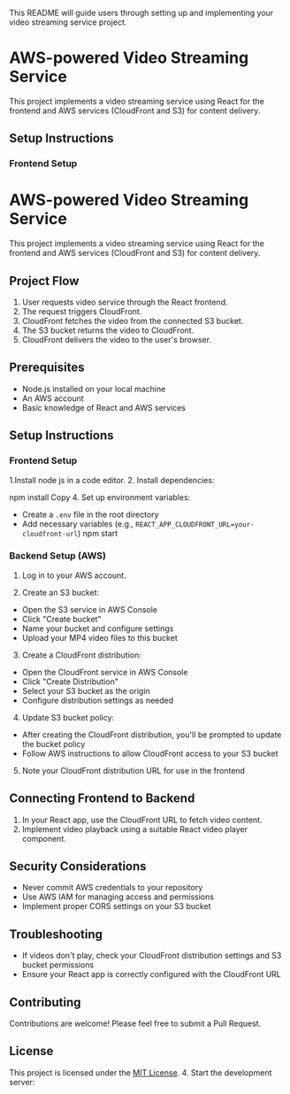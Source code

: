  This README will guide users through setting up and implementing your video streaming service project.
 # AWS-powered Video Streaming Service

This project implements a video streaming service using React for the frontend and AWS services (CloudFront and S3) for content delivery.


## Setup Instructions

### Frontend Setup

# AWS-powered Video Streaming Service

This project implements a video streaming service using React for the frontend and AWS services (CloudFront and S3) for content delivery.

## Project Flow

1. User requests video service through the React frontend.
2. The request triggers CloudFront.
3. CloudFront fetches the video from the connected S3 bucket.
4. The S3 bucket returns the video to CloudFront.
5. CloudFront delivers the video to the user's browser.

## Prerequisites

- Node.js installed on your local machine
- An AWS account
- Basic knowledge of React and AWS services

## Setup Instructions

### Frontend Setup
1.Install node js in a code editor.
2. Install dependencies:

npm install
Copy
4. Set up environment variables:
- Create a `.env` file in the root directory
- Add necessary variables (e.g., `REACT_APP_CLOUDFRONT_URL=your-cloudfront-url`)
npm start
### Backend Setup (AWS)

1. Log in to your AWS account.

2. Create an S3 bucket:
- Open the S3 service in AWS Console
- Click "Create bucket"
- Name your bucket and configure settings
- Upload your MP4 video files to this bucket

3. Create a CloudFront distribution:
- Open the CloudFront service in AWS Console
- Click "Create Distribution"
- Select your S3 bucket as the origin
- Configure distribution settings as needed

4. Update S3 bucket policy:
- After creating the CloudFront distribution, you'll be prompted to update the bucket policy
- Follow AWS instructions to allow CloudFront access to your S3 bucket

5. Note your CloudFront distribution URL for use in the frontend

## Connecting Frontend to Backend

1. In your React app, use the CloudFront URL to fetch video content.
2. Implement video playback using a suitable React video player component.


## Security Considerations

- Never commit AWS credentials to your repository
- Use AWS IAM for managing access and permissions
- Implement proper CORS settings on your S3 bucket

## Troubleshooting

- If videos don't play, check your CloudFront distribution settings and S3 bucket permissions
- Ensure your React app is correctly configured with the CloudFront URL

## Contributing

Contributions are welcome! Please feel free to submit a Pull Request.

## License

This project is licensed under the [MIT License](LICENSE).
4. Start the development server:
